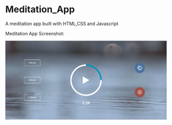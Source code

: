 # Meditation_App
A meditation app built with HTML,CSS and Javascript


Meditation App Screenshot:

![screenshot](assets/images/Screenshot.jpg)

